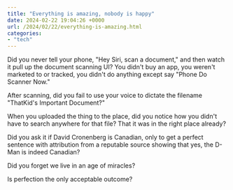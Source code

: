 ```yaml
---
title: "Everything is amazing, nobody is happy"
date: 2024-02-22 19:04:26 +0000
url: /2024/02/22/everything-is-amazing.html
categories:
- "tech"
---
```

Did you never tell your phone, "Hey Siri, scan a document," and then watch it pull up the document scanning UI? You didn't buy an app, you weren't marketed to or tracked, you didn't do anything except say "Phone Do Scanner Now."

After scanning, did you fail to use your voice to dictate the filename "ThatKid's Important Document?"

When you uploaded the thing to the place, did you notice how you didn't have to search anywhere for that file? That it was in the right place already?

Did you ask it if David Cronenberg is Canadian, only to get a perfect sentence with attribution from a reputable source showing that yes, the D-Man is indeed Canadian?

Did you forget we live in an age of miracles?

Is perfection the only acceptable outcome?
